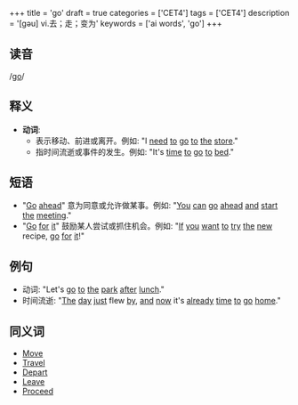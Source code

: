 +++
title = 'go'
draft = true
categories = ['CET4']
tags = ['CET4']
description = '[gəu] vi.去；走；变为'
keywords = ['ai words', 'go']
+++

## 读音
/[go](/post/go/)/

## 释义
- **动词**:
  - 表示移动、前进或离开。例如: "I [need](/post/need/) [to](/post/to/) [go](/post/go/) [to](/post/to/) [the](/post/the/) [store](/post/store/)."
  - 指时间流逝或事件的发生。例如: "It's [time](/post/time/) [to](/post/to/) [go](/post/go/) [to](/post/to/) [bed](/post/bed/)."

## 短语
- "[Go](/post/go/) [ahead](/post/ahead/)" 意为同意或允许做某事。例如: "[You](/post/you/) [can](/post/can/) [go](/post/go/) [ahead](/post/ahead/) [and](/post/and/) [start](/post/start/) [the](/post/the/) [meeting](/post/meeting/)."
- "[Go](/post/go/) [for](/post/for/) [it](/post/it/)" 鼓励某人尝试或抓住机会。例如: "[If](/post/if/) [you](/post/you/) [want](/post/want/) [to](/post/to/) [try](/post/try/) [the](/post/the/) [new](/post/new/) recipe, [go](/post/go/) [for](/post/for/) [it](/post/it/)!"

## 例句
- 动词: "Let's [go](/post/go/) [to](/post/to/) [the](/post/the/) [park](/post/park/) [after](/post/after/) [lunch](/post/lunch/)."
- 时间流逝: "[The](/post/the/) [day](/post/day/) [just](/post/just/) flew [by](/post/by/), [and](/post/and/) [now](/post/now/) it's [already](/post/already/) [time](/post/time/) [to](/post/to/) [go](/post/go/) [home](/post/home/)."

## 同义词
- [Move](/post/move/)
- [Travel](/post/travel/)
- [Depart](/post/depart/)
- [Leave](/post/leave/)
- [Proceed](/post/proceed/)
